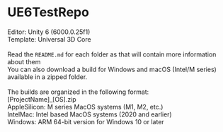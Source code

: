 # UE6TestRepo
Editor: Unity 6 (6000.0.25f1)<br>
Template: Universal 3D Core<br>
<br>
Read the `README.md` for each folder as that will contain more information about them<br>
You can also download a build for Windows and macOS (Intel/M series) available in a zipped folder.<br>
<br>
The builds are organized in the following format:<br>
[ProjectName]_[OS].zip<br>
AppleSilicon: M series MacOS systems (M1, M2, etc.)<br>
IntelMac: Intel based MacOS systems (2020 and earlier)<br>
Windows: ARM 64-bit version for Windows 10 or later
